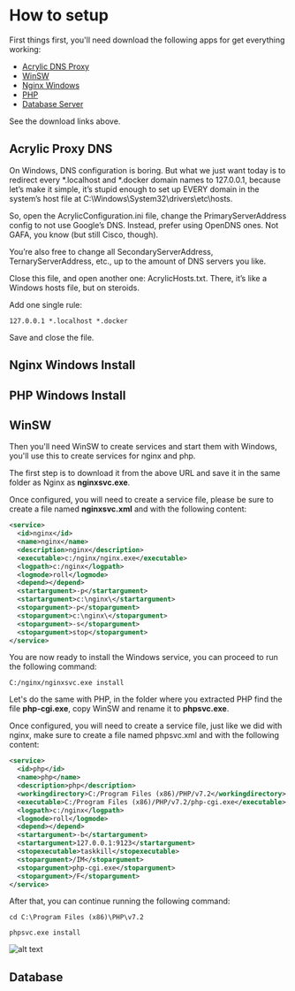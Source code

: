 # How to setup

First things first, you'll need download the following apps for get everything working:

- [Acrylic DNS Proxy](https://mayakron.altervista.org/wikibase/show.php?id=AcrylicHome)
- [WinSW](https://github.com/kohsuke/winsw/releases)
- [Nginx Windows](http://nginx.org/en/docs/windows.html)
- [PHP](http://php.net/downloads.php)
- [Database Server](https://dev.mysql.com/downloads/)

See the download links above.

## Acrylic Proxy DNS

On Windows, DNS configuration is boring. But what we just want today is to redirect every *.localhost and *.docker domain names to 127.0.0.1, because let’s make it simple, it’s stupid enough to set up EVERY domain in the system’s host file at C:\Windows\System32\drivers\etc\hosts.

So, open the AcrylicConfiguration.ini file, change the PrimaryServerAddress config to not use Google’s DNS. Instead, prefer using OpenDNS ones. Not GAFA, you know (but still Cisco, though).

You’re also free to change all SecondaryServerAddress, TernaryServerAddress, etc., up to the amount of DNS servers you like.

Close this file, and open another one: AcrylicHosts.txt. There, it’s like a Windows hosts file, but on steroids.

Add one single rule:

```
127.0.0.1 *.localhost *.docker
```
Save and close the file.

## Nginx Windows Install



## PHP Windows Install



## WinSW

Then you'll need WinSW to create services and start them with Windows, you'll use this to create services for nginx and php.

The first step is to download it from the above URL and save it in the same folder as Nginx as **nginxsvc.exe**.

Once configured, you will need to create a service file, please be sure to create a file named **nginxsvc.xml** and with the following content:

```xml
<service>
  <id>nginx</id>
  <name>nginx</name>
  <description>nginx</description>
  <executable>c:/nginx/nginx.exe</executable>
  <logpath>c:/nginx</logpath>
  <logmode>roll</logmode>
  <depend></depend>
  <startargument>-p</startargument>
  <startargument>c:\nginx\</startargument>
  <stopargument>-p</stopargument>
  <stopargument>c:\nginx\</stopargument>
  <stopargument>-s</stopargument>
  <stopargument>stop</stopargument>
</service>
```
You are now ready to install the Windows service, you can proceed to run the following command:

```
C:/nginx/nginxsvc.exe install
```
Let's do the same with PHP, in the folder where you extracted PHP find the file **php-cgi.exe**, copy WinSW and rename it to **phpsvc.exe**.

Once configured, you will need to create a service file, just like we did with nginx, make sure to create a file named phpsvc.xml and with the following content:

```xml
<service>
  <id>php</id>
  <name>php</name>
  <description>php</description>
  <workingdirectory>C:/Program Files (x86)/PHP/v7.2</workingdirectory>
  <executable>C:/Program Files (x86)/PHP/v7.2/php-cgi.exe</executable>
  <logpath>c:/nginx</logpath>
  <logmode>roll</logmode>
  <depend></depend>
  <startargument>-b</startargument>
  <startargument>127.0.0.1:9123</startargument>
  <stopexecutable>taskkill</stopexecutable>
  <stopargument>/IM</stopargument>
  <stopargument>php-cgi.exe</stopargument>
  <stopargument>/F</stopargument>
</service>
```
After that, you can continue running the following command:

```
cd C:\Program Files (x86)\PHP\v7.2

phpsvc.exe install
```

![alt text]()

## Database



